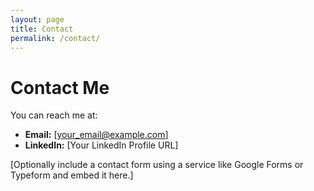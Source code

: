 ```yaml
---
layout: page
title: Contact
permalink: /contact/
---
```


# Contact Me

You can reach me at:

* **Email:** [your_email@example.com]
* **LinkedIn:** [Your LinkedIn Profile URL] 

[Optionally include a contact form using a service like Google Forms or Typeform and embed it here.]
